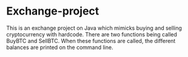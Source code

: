 # Exchange-project
This is an exchange project on Java which mimicks buying and selling cryptocurrency with hardcode. There are two functions being called BuyBTC and SellBTC. When these functions are called, the different balances are printed on the command line.

